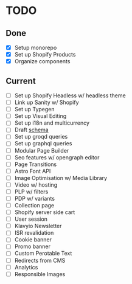# TODO

## Done

- [x] Setup monorepo
- [x] Set up Shopify Products
- [x] Organize components

## Current

- [ ] Set up Shopify Headless w/ headless theme
- [ ] Link up Sanity w/ Shopify
- [ ] Set up Typegen
- [ ] Set up Visual Editing
- [ ] Set up i18n and multicurrency
- [ ] Draft [schema](https://schema.club)
- [ ] Set up groqd queries
- [ ] Set up graphql queries
- [ ] Modular Page Builder
- [ ] Seo features w/ opengraph editor
- [ ] Page Transitions
- [ ] Astro Font API
- [ ] Image Optimisation w/ Media Library
- [ ] Video w/ hosting
- [ ] PLP w/ filters
- [ ] PDP w/ variants
- [ ] Collection page
- [ ] Shopify server side cart
- [ ] User session
- [ ] Klavyio Newsletter
- [ ] ISR revalidation
- [ ] Cookie banner
- [ ] Promo banner
- [ ] Custom Perotable Text
- [ ] Redirects from CMS
- [ ] Analytics
- [ ] Responsible Images

